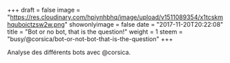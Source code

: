 +++
draft = false
image = "https://res.cloudinary.com/hpiynhbhq/image/upload/v1511089354/x1tcskmhquboictzsw2w.png"
showonlyimage = false
date = "2017-11-20T20:22:08"
title = "Bot or no bot, that is the question!"
weight = 1
steem = "busy/@corsica/bot-or-not-bot-that-is-the-question"
+++

Analyse des différents bots avec @corsica.

<!--more-->
